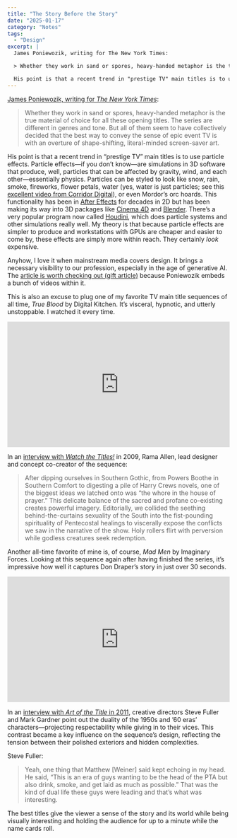```yaml
---
title: "The Story Before the Story"
date: "2025-01-17"
category: "Notes"
tags:
  - "Design"
excerpt: |
  James Poniewozik, writing for The New York Times:

  > Whether they work in sand or spores, heavy-handed metaphor is the true material of choice for all these opening titles. The series are different in genres and tone. But all of them seem to have collectively decided that the best way to convey the sense of epic event TV is with an overture of shape-shifting, literal-minded screen-saver art.

  His point is that a recent trend in "prestige TV" main titles is to use particle effects…
---
```

[James Poniewozik, writing for _The New York Times_](https://www.nytimes.com/2025/01/13/arts/television/tv-title-sequences.html?unlocked_article_code=1.p04.EM8b.HNJUOQvepcfj&smid=url-share):
> Whether they work in sand or spores, heavy-handed metaphor is the true material of choice for all these opening titles. The series are different in genres and tone. But all of them seem to have collectively decided that the best way to convey the sense of epic event TV is with an overture of shape-shifting, literal-minded screen-saver art.

His point is that a recent trend in “prestige TV” main titles is to use particle effects. Particle effects—if you don’t know—are simulations in 3D software that produce, well, particles that can be affected by gravity, wind, and each other—essentially physics. Particles can be styled to look like snow, rain, smoke, fireworks, flower petals, water (yes, water is just particles; see this [excellent video from Corridor Digital](https://www.youtube.com/watch?v=qdvNNm1kNu4)), or even Mordor’s orc hoards. This functionality has been in [After Effects](https://www.adobe.com/products/aftereffects.html) for decades in 2D but has been making its way into 3D packages like [Cinema 4D](https://www.maxon.net/en/cinema-4d) and [Blender](https://www.blender.org/). There’s a very popular program now called [Houdini](https://www.sidefx.com/products/houdini/), which does particle systems and other simulations really well. My theory is that because particle effects are simpler to produce and workstations with GPUs are cheaper and easier to come by, these effects are simply more within reach. They certainly _look_ expensive. 

Anyhow, I love it when mainstream media covers design. It brings a necessary visibility to our profession, especially in the age of generative AI. The [article is worth checking out (gift article)](https://www.nytimes.com/2025/01/13/arts/television/tv-title-sequences.html?unlocked_article_code=1.p04.EM8b.HNJUOQvepcfj&smid=url-share) because Poniewozik embeds a bunch of videos within it.

This is also an excuse to plug one of my favorite TV main title sequences of all time, _True Blood_ by Digital Kitchen. It’s visceral, hypnotic, and utterly unstoppable. I watched it every time.

<div style="position:relative;padding-top:56.25%;" class="rounded overflow-hidden"><iframe src="https://iframe.mediadelivery.net/embed/187277/ae825e04-2c74-42fa-8fe8-8ea28c9c7643?autoplay=false&loop=false&muted=false&preload=true&responsive=true" loading="lazy" style="border:0;position:absolute;top:0;height:100%;width:100%;" allow="accelerometer;gyroscope;autoplay;encrypted-media;picture-in-picture;" allowfullscreen="true"></iframe></div>

In an [interview with _Watch the Titles!_](https://www.watchthetitles.com/titlesequence/true-blood/) in 2009, Rama Allen, lead designer and concept co-creator of the sequence:
> After dipping ourselves in Southern Gothic, from Powers Boothe in Southern Comfort to digesting a pile of Harry Crews novels, one of the biggest ideas we latched onto was “the whore in the house of prayer.” This delicate balance of the sacred and profane co-existing creates powerful imagery. Editorially, we collided the seething behind-the-curtains sexuality of the South into the fist-pounding spirituality of Pentecostal healings to viscerally expose the conflicts we saw in the narrative of the show. Holy rollers flirt with perversion while godless creatures seek redemption.

Another all-time favorite of mine is, of course, _Mad Men_ by Imaginary Forces. Looking at this sequence again after having finished the series, it’s impressive how well it captures Don Draper’s story in just over 30 seconds.

<div style="position:relative;padding-top:56.25%;" class="rounded overflow-hidden"><iframe src="https://iframe.mediadelivery.net/embed/187277/9e6a9861-04f0-49ff-8d50-7a8109120221?autoplay=false&loop=false&muted=false&preload=true&responsive=true" loading="lazy" style="border:0;position:absolute;top:0;height:100%;width:100%;" allow="accelerometer;gyroscope;autoplay;encrypted-media;picture-in-picture;" allowfullscreen="true"></iframe></div>

In an [interview with _Art of the Title_ in 2011](https://www.artofthetitle.com/title/mad-men/), creative directors Steve Fuller and Mark Gardner point out the duality of the 1950s and ’60 eras’ characters—projecting respectability while giving in to their vices. This contrast became a key influence on the sequence’s design, reflecting the tension between their polished exteriors and hidden complexities.

Steve Fuller:
> Yeah, one thing that Matthew [Weiner] said kept echoing in my head. He said, “This is an era of guys wanting to be the head of the PTA but also drink, smoke, and get laid as much as possible.” That was the kind of dual life these guys were leading and that’s what was interesting.

The best titles give the viewer a sense of the story and its world while being visually interesting and holding the audience for up to a minute while the name cards roll. 